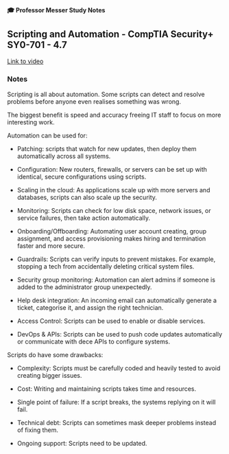 #### 🎓 Professor Messer Study Notes

##  Scripting and Automation - CompTIA Security+ SY0-701 - 4.7

[Link to video](https://youtu.be/R9ojg881dLs?si=_lGAK2UJIv9RcinN)

### Notes

Scripting is all about automation. Some scripts can detect and resolve problems before anyone even realises something was wrong.

The biggest benefit is speed and accuracy freeing IT staff to focus on more interesting work.

Automation can be used for:
- Patching: scripts that watch for new updates, then deploy them automatically across all systems.

- Configuration: New routers, firewalls, or servers can be set up with identical, secure configurations using scripts.

- Scaling in the cloud: As applications scale up with more servers and databases, scripts can also scale up the security.

- Monitoring: Scripts can check for low disk space, network issues, or service failures, then take action automatically.

- Onboarding/Offboarding: Automating user account creating, group assignment, and access provisioning makes hiring and termination faster and more secure.

- Guardrails: Scripts can verify inputs to prevent mistakes. For example, stopping a tech from accidentally deleting critical system files.

- Security group monitoring: Automation can alert admins if someone is added to the administrator group unexpectedly.

- Help desk integration: An incoming email can automatically generate a ticket, categorise it, and assign the right technician.

- Access Control: Scripts can be used to enable or disable services.

- DevOps & APIs: Scripts can be used to push code updates automatically or communicate with dece APIs to configure systems.

Scripts do have some drawbacks:
- Complexity: Scripts must be carefully coded and heavily tested to avoid creating bigger issues.

- Cost: Writing and maintaining scripts takes time and resources.

- Single point of failure: If a script breaks, the systems replying on it will fail.

- Technical debt: Scripts can sometimes mask deeper problems instead of fixing them.

- Ongoing support: Scripts need to be updated.

